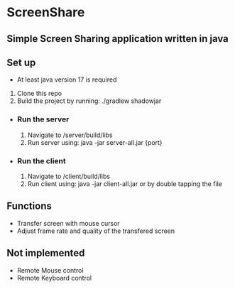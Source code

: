 # ScreenShare
## Simple Screen Sharing application written in java

## Set up
- At least java version 17 is required
<ol>
  <li>Clone this repo</li>
  <li>Build the project by running: ./gradlew shadowjar</li>
</ol>

- ### Run the server

  <ol>
    <li>Navigate to /server/build/libs</li>
    <li>Run server using: java -jar server-all.jar {port}</li>
  </ol>
  
- ### Run the client
  <ol>
    <li>Navigate to /client/build/libs</li>
    <li>Run client using: java -jar client-all.jar or by double tapping the file</li>
  </ol>

## Functions
- Transfer screen with mouse cursor
- Adjust frame rate and quality of the transfered screen

## Not implemented
- Remote Mouse control
- Remote Keyboard control

